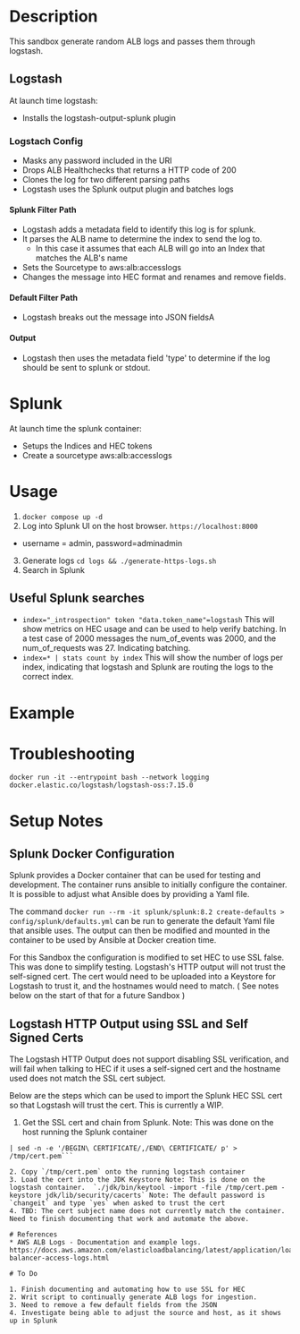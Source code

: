 
# Description

This sandbox generate random ALB logs and passes them through logstash. 

## Logstash

At launch time logstash:
* Installs the logstash-output-splunk plugin

### Logstach Config
* Masks any password included in the URI
* Drops ALB Healthchecks that returns a HTTP code of 200
* Clones the log for two different parsing paths
* Logstash uses the Splunk output plugin and batches logs

#### Splunk Filter Path
* Logstash adds a metadata field to identify this log is for splunk.
* It parses the ALB name to determine the index to send the log to. 
  * In this case it assumes that each ALB will go into an Index that matches the ALB's name
* Sets the Sourcetype to aws:alb:accesslogs
* Changes the message into HEC format and renames and remove fields.

#### Default Filter Path
* Logstash breaks out the message into JSON fieldsA

#### Output
* Logstash then uses the metadata field 'type' to determine if the log should be sent to splunk or stdout.

# Splunk
At launch time the splunk container:
* Setups the Indices and HEC tokens
* Create a sourcetype aws:alb:accesslogs 


# Usage

1. `docker compose up -d`
2. Log into Splunk UI on the host browser. `https://localhost:8000` 
* username = admin, password=adminadmin
3. Generate logs `cd logs && ./generate-https-logs.sh`
4. Search in Splunk 

## Useful Splunk searches
* `index="_introspection" token "data.token_name"=logstash`
This will show metrics on HEC usage and can be used to help verify batching. In a test case of 2000 messages the num_of_events was 2000, and the num_of_requests was 27. Indicating batching.
* `index=* | stats count by index`
This will show the number of logs per index, indicating that logstash and Splunk are routing the logs to the correct index.


# Example


# Troubleshooting

`docker run -it --entrypoint bash --network logging docker.elastic.co/logstash/logstash-oss:7.15.0`

# Setup Notes

## Splunk Docker Configuration

Splunk provides a Docker container that can be used for testing and development. The container
runs ansible to initially configure the container. It is possible to adjust what Ansible
does by providing a Yaml file.

The command `docker run --rm -it splunk/splunk:8.2 create-defaults > config/splunk/defaults.yml`
can be run to generate the default Yaml file that ansible uses. The output can then be modified
and mounted in the container to be used by Ansible at Docker creation time.

For this Sandbox the configuration is modified to set HEC to use SSL false. This was done
to simplify testing. Logstash's HTTP output will not trust the self-signed cert. The
cert would need to be uploaded into a Keystore for Logstash to trust it, and the hostnames
would need to match. ( See notes below on the start of that for a future Sandbox )


## Logstash HTTP Output using SSL and Self Signed Certs

The Logstash HTTP Output does not support disabling SSL verification, and will fail when
talking to HEC if it uses a self-signed cert and the hostname used does not match the
SSL cert subject.

Below are the steps which can be used to import the Splunk HEC SSL cert so that Logstash
will trust the cert. This is currently a WIP.

1. Get the SSL cert and chain from Splunk. Note: This was done on the host running the Splunk container

```echo "" | openssl s_client -showcerts -connect localhost:8088 -prexit 2>/dev/null \
| sed -n -e '/BEGIN\ CERTIFICATE/,/END\ CERTIFICATE/ p' > /tmp/cert.pem```

2. Copy `/tmp/cert.pem` onto the running logstash container
3. Load the cert into the JDK Keystore Note: This is done on the logstash container.  `./jdk/bin/keytool -import -file /tmp/cert.pem -keystore jdk/lib/security/cacerts` Note: The default password is `changeit` and type `yes` when asked to trust the cert
4. TBD: The cert subject name does not currently match the container. Need to finish documenting that work and automate the above.

# References
* AWS ALB Logs - Documentation and example logs. https://docs.aws.amazon.com/elasticloadbalancing/latest/application/load-balancer-access-logs.html

# To Do

1. Finish documenting and automating how to use SSL for HEC
2. Writ script to continually generate ALB logs for ingestion.
3. Need to remove a few default fields from the JSON
4. Investigate being able to adjust the source and host, as it shows up in Splunk
